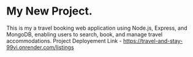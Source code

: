 # My New Project.
This is my a travel booking web application using Node.js, Express, and MongoDB, enabling users to search, book, and manage travel accommodations.
Project Deployement Link - https://travel-and-stay-99vi.onrender.com/listings
